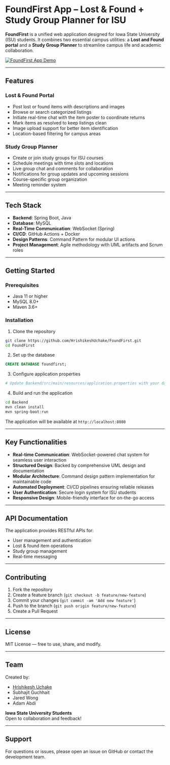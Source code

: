 # FoundFirst App – Lost & Found + Study Group Planner for ISU

**FoundFirst** is a unified web application designed for Iowa State University (ISU) students. It combines two essential campus utilities: a **Lost and Found portal** and a **Study Group Planner** to streamline campus life and academic collaboration.

[![FoundFirst App Demo](https://img.youtube.com/vi/LxyOGoTdRuE/0.jpg)](https://www.youtube.com/watch?v=LxyOGoTdRuE)

---

## Features

### Lost & Found Portal
- Post lost or found items with descriptions and images
- Browse or search categorized listings
- Initiate real-time chat with the item poster to coordinate returns
- Mark items as resolved to keep listings clean
- Image upload support for better item identification
- Location-based filtering for campus areas

### Study Group Planner
- Create or join study groups for ISU courses
- Schedule meetings with time slots and locations
- Live group chat and comments for collaboration
- Notifications for group updates and upcoming sessions
- Course-specific group organization
- Meeting reminder system

---

## Tech Stack

- **Backend**: Spring Boot, Java
- **Database**: MySQL
- **Real-Time Communication**: WebSocket (Spring)
- **CI/CD**: GitHub Actions + Docker
- **Design Patterns**: Command Pattern for modular UI actions
- **Project Management**: Agile methodology with UML artifacts and Scrum roles

---

## Getting Started

### Prerequisites
- Java 11 or higher
- MySQL 8.0+
- Maven 3.6+

### Installation

1. Clone the repository
```bash
git clone https://github.com/HrishikeshUchake/FoundFirst.git
cd FoundFirst
```

2. Set up the database
```sql
CREATE DATABASE foundfirst;
```

3. Configure application properties
```bash
# Update Backend/src/main/resources/application.properties with your database credentials
```

4. Build and run the application
```bash
cd Backend
mvn clean install
mvn spring-boot:run
```

The application will be available at `http://localhost:8080`

---

## Key Functionalities

* **Real-time Communication**: WebSocket-powered chat system for seamless user interaction
* **Structured Design**: Backed by comprehensive UML design and documentation
* **Modular Architecture**: Command design pattern implementation for maintainable code
* **Automated Deployment**: CI/CD pipelines ensuring reliable releases
* **User Authentication**: Secure login system for ISU students
* **Responsive Design**: Mobile-friendly interface for on-the-go access

---

## API Documentation

The application provides RESTful APIs for:
- User management and authentication
- Lost & found item operations
- Study group management
- Real-time messaging

---

## Contributing

1. Fork the repository
2. Create a feature branch (`git checkout -b feature/new-feature`)
3. Commit your changes (`git commit -am 'Add new feature'`)
4. Push to the branch (`git push origin feature/new-feature`)
5. Create a Pull Request

---

## License

MIT License — free to use, share, and modify.

---

## Team

Created by:
- [Hrishikesh Uchake](https://github.com/HrishikeshUchake)
- Subhajit Guchhait
- Jared Wong  
- Adam Abdi

**Iowa State University Students**  
Open to collaboration and feedback!

---

## Support

For questions or issues, please open an issue on GitHub or contact the development team.
